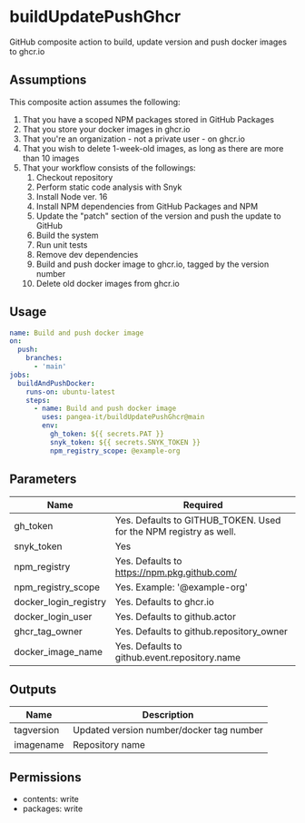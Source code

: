 # buildUpdatePushGhcr
GitHub composite action to build, update version and push docker images to ghcr.io

## Assumptions ##
This composite action assumes the following:
1. That you have a scoped NPM packages stored in GitHub Packages
2. That you store your docker images in ghcr.io
3. That you're an organization - not a private user - on ghcr.io
4. That you wish to delete 1-week-old images, as long as there are more than 10 images
5. That your workflow consists of the followings:
    1. Checkout repository
    2. Perform static code analysis with Snyk
    3. Install Node ver. 16
    4. Install NPM dependencies from GitHub Packages and NPM
    5. Update the "patch" section of the version and push the update to GitHub
    6. Build the system
    7. Run unit tests
    8. Remove dev dependencies
    9. Build and push docker image to ghcr.io, tagged by the version number
    10. Delete old docker images from ghcr.io

## Usage ##
```yaml
name: Build and push docker image
on:
  push:
    branches:
      - 'main' 
jobs:
  buildAndPushDocker:
    runs-on: ubuntu-latest
    steps:
      - name: Build and push docker image
        uses: pangea-it/buildUpdatePushGhcr@main
        env:
          gh_token: ${{ secrets.PAT }}
          snyk_token: ${{ secrets.SNYK_TOKEN }}
          npm_registry_scope: @example-org
```
    
## Parameters ##
Name                  | Required                                      
-------------         | -------------                                
gh_token              | Yes. Defaults to GITHUB_TOKEN. Used for the NPM registry as well.             
snyk_token            | Yes                                          
npm_registry          | Yes. Defaults to https://npm.pkg.github.com/ 
npm_registry_scope    | Yes. Example: '@example-org'                                         
docker_login_registry | Yes. Defaults to ghcr.io                     
docker_login_user     | Yes. Defaults to github.actor                
ghcr_tag_owner        | Yes. Defaults to github.repository_owner     
docker_image_name     | Yes. Defaults to github.event.repository.name

## Outputs ##
Name                  | Description                                      
-------------         | -------------                                
tagversion            | Updated version number/docker tag number                
imagename             | Repository name

## Permissions ##
- contents: write
- packages: write
